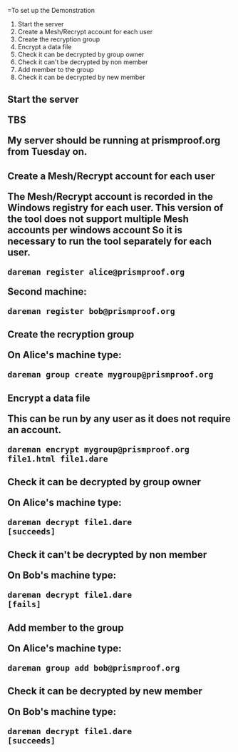 ﻿=To set up the Demonstration

<ol>
<li>Start the server
<li>Create a Mesh/Recrypt account for each user
<li>Create the recryption group
<li>Encrypt a data file
<li>Check it can be decrypted by group owner
<li>Check it can't be decrypted by non member
<li>Add member to the group
<li>Check it can be decrypted by new member
</ol>

<h2>Start the server

TBS

My server should be running at prismproof.org from Tuesday on.

<h2>Create a Mesh/Recrypt account for each user

The Mesh/Recrypt account is recorded in the Windows registry for each user. This version of 
the tool does not support multiple Mesh accounts per windows account So it is necessary 
to run the tool separately for each user.

~~~~
dareman register alice@prismproof.org
~~~~

Second machine:

~~~~
dareman register bob@prismproof.org
~~~~


<h2>Create the recryption group

On Alice's machine type:

~~~~
dareman group create mygroup@prismproof.org
~~~~

<h2>Encrypt a data file

This can be run by any user as it does not require an account.

~~~~
dareman encrypt mygroup@prismproof.org file1.html file1.dare
~~~~

<h2>Check it can be decrypted by group owner

On Alice's machine type:

~~~~
dareman decrypt file1.dare
[succeeds]
~~~~

<h2>Check it can't be decrypted by non member

On Bob's machine type:

~~~~
dareman decrypt file1.dare
[fails]
~~~~

<h2>Add member to the group

On Alice's machine type:

~~~~
dareman group add bob@prismproof.org
~~~~

<h2>Check it can be decrypted by new member

On Bob's machine type:

~~~~
dareman decrypt file1.dare
[succeeds]
~~~~
